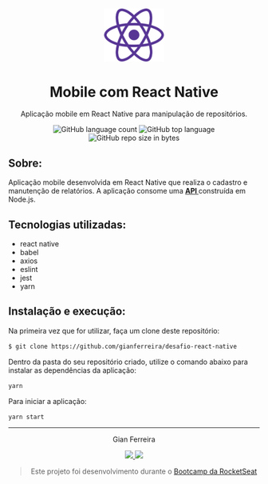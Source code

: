 <h3 align="center">
  <img alt="React Native" src="https://github.com/gianferreira/desafio-react-native/blob/master/readme-react-native.png" width="120px"/>
</h3>

<h1 align="center">
  Mobile com React Native
</h1>

<p align="center">Aplicação mobile em React Native para manipulação de repositórios.</p>

<p align="center">
  <img alt="GitHub language count" src="https://img.shields.io/github/languages/count/gianferreira/desafio-react-native">
  <img alt="GitHub top language" src="https://img.shields.io/github/languages/top/gianferreira/desafio-react-native">
  <img alt="GitHub repo size in bytes" src="https://img.shields.io/github/repo-size/gianferreira/desafio-react-native">
</p>

## Sobre:

Aplicação mobile desenvolvida em React Native que realiza o cadastro e manutenção de relatórios. A aplicação consome uma <a href="https://github.com/gianferreira/desafio-nodejs"><b> API </b></a> construída em Node.js. 

## Tecnologias utilizadas:

- react native
- babel
- axios
- eslint
- jest
- yarn

## Instalação e execução:

Na primeira vez que for utilizar, faça um clone deste repositório:

```bash
$ git clone https://github.com/gianferreira/desafio-react-native
```

Dentro da pasta do seu repositório criado, utilize o comando abaixo para instalar as dependências da aplicação:

```bash
yarn
```

Para iniciar a aplicação:

```bash
yarn start
```

---

<p align="center"> Gian Ferreira </p>
<p align="center">
  <a alt="Gian Ferreira" href="https://www.linkedin.com/in/gian-ferreira-7750a9179/">
    <img src="https://img.shields.io/badge/LinkedIn-Gian_Ferreira-7750a9179?logo=linkedin"/>
  </a>
  <a alt="Gian Ferreira" href="https://github.com/gianferreira">
    <img src="https://img.shields.io/badge/Gian_Ferreira-GitHub-000?logo=github"/>
  </a>
</p>

<blockquote align="center">
  Este projeto foi desenvolvimento durante o 
    <a href="https://rocketseat.com.br/gostack">
      Bootcamp da RocketSeat
    </a>
</blockquote>